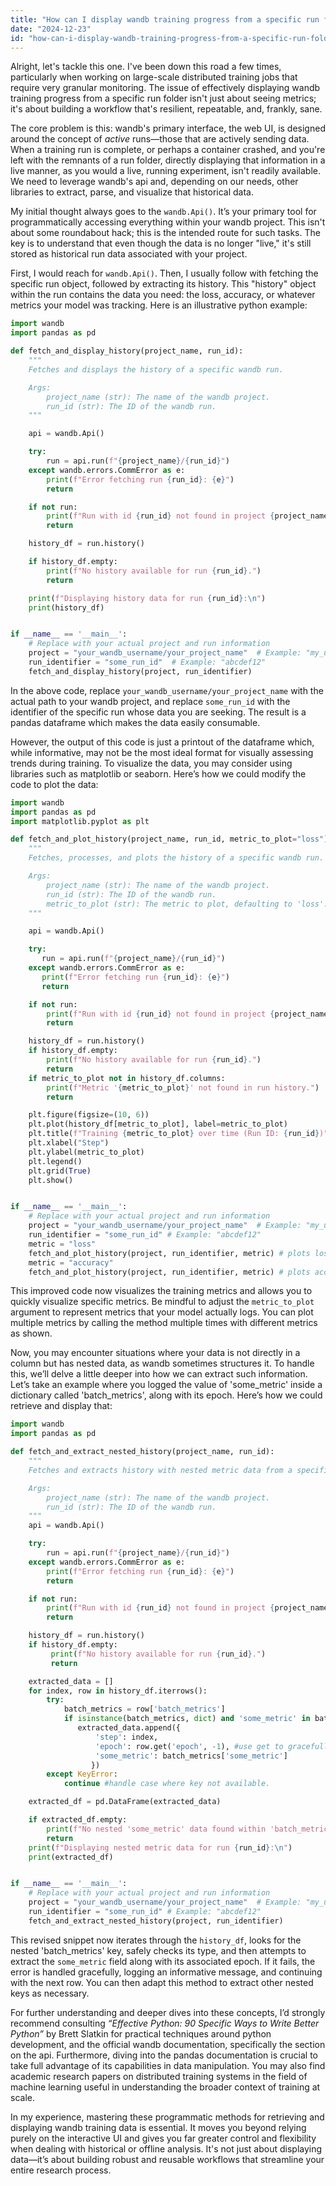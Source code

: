 ```yaml
---
title: "How can I display wandb training progress from a specific run folder?"
date: "2024-12-23"
id: "how-can-i-display-wandb-training-progress-from-a-specific-run-folder"
---
```


Alright, let's tackle this one. I've been down this road a few times, particularly when working on large-scale distributed training jobs that require very granular monitoring. The issue of effectively displaying wandb training progress from a specific run folder isn't just about seeing metrics; it's about building a workflow that's resilient, repeatable, and, frankly, sane.

The core problem is this: wandb's primary interface, the web UI, is designed around the concept of *active* runs—those that are actively sending data. When a training run is complete, or perhaps a container crashed, and you're left with the remnants of a run folder, directly displaying that information in a live manner, as you would a live, running experiment, isn't readily available. We need to leverage wandb's api and, depending on our needs, other libraries to extract, parse, and visualize that historical data.

My initial thought always goes to the `wandb.Api()`. It’s your primary tool for programmatically accessing everything within your wandb project. This isn't about some roundabout hack; this is the intended route for such tasks. The key is to understand that even though the data is no longer "live," it's still stored as historical run data associated with your project.

First, I would reach for `wandb.Api()`. Then, I usually follow with fetching the specific run object, followed by extracting its history. This "history" object within the run contains the data you need: the loss, accuracy, or whatever metrics your model was tracking. Here is an illustrative python example:

```python
import wandb
import pandas as pd

def fetch_and_display_history(project_name, run_id):
    """
    Fetches and displays the history of a specific wandb run.

    Args:
        project_name (str): The name of the wandb project.
        run_id (str): The ID of the wandb run.
    """

    api = wandb.Api()

    try:
        run = api.run(f"{project_name}/{run_id}")
    except wandb.errors.CommError as e:
        print(f"Error fetching run {run_id}: {e}")
        return

    if not run:
        print(f"Run with id {run_id} not found in project {project_name}.")
        return

    history_df = run.history()

    if history_df.empty:
        print(f"No history available for run {run_id}.")
        return

    print(f"Displaying history data for run {run_id}:\n")
    print(history_df)


if __name__ == '__main__':
    # Replace with your actual project and run information
    project = "your_wandb_username/your_project_name"  # Example: "my_user/my_project"
    run_identifier = "some_run_id"  # Example: "abcdef12"
    fetch_and_display_history(project, run_identifier)
```

In the above code, replace `your_wandb_username/your_project_name` with the actual path to your wandb project, and replace `some_run_id` with the identifier of the specific run whose data you are seeking. The result is a pandas dataframe which makes the data easily consumable.

However, the output of this code is just a printout of the dataframe which, while informative, may not be the most ideal format for visually assessing trends during training. To visualize the data, you may consider using libraries such as matplotlib or seaborn. Here’s how we could modify the code to plot the data:

```python
import wandb
import pandas as pd
import matplotlib.pyplot as plt

def fetch_and_plot_history(project_name, run_id, metric_to_plot="loss"):
    """
    Fetches, processes, and plots the history of a specific wandb run.

    Args:
        project_name (str): The name of the wandb project.
        run_id (str): The ID of the wandb run.
        metric_to_plot (str): The metric to plot, defaulting to 'loss'.
    """

    api = wandb.Api()

    try:
       run = api.run(f"{project_name}/{run_id}")
    except wandb.errors.CommError as e:
       print(f"Error fetching run {run_id}: {e}")
       return

    if not run:
        print(f"Run with id {run_id} not found in project {project_name}.")
        return

    history_df = run.history()
    if history_df.empty:
        print(f"No history available for run {run_id}.")
        return
    if metric_to_plot not in history_df.columns:
        print(f"Metric '{metric_to_plot}' not found in run history.")
        return

    plt.figure(figsize=(10, 6))
    plt.plot(history_df[metric_to_plot], label=metric_to_plot)
    plt.title(f"Training {metric_to_plot} over time (Run ID: {run_id})")
    plt.xlabel("Step")
    plt.ylabel(metric_to_plot)
    plt.legend()
    plt.grid(True)
    plt.show()


if __name__ == '__main__':
    # Replace with your actual project and run information
    project = "your_wandb_username/your_project_name"  # Example: "my_user/my_project"
    run_identifier = "some_run_id" # Example: "abcdef12"
    metric = "loss"
    fetch_and_plot_history(project, run_identifier, metric) # plots loss data
    metric = "accuracy"
    fetch_and_plot_history(project, run_identifier, metric) # plots accuracy data
```
This improved code now visualizes the training metrics and allows you to quickly visualize specific metrics. Be mindful to adjust the `metric_to_plot` argument to represent metrics that your model actually logs. You can plot multiple metrics by calling the method multiple times with different metrics as shown.

Now, you may encounter situations where your data is not directly in a column but has nested data, as wandb sometimes structures it. To handle this, we’ll delve a little deeper into how we can extract such information. Let’s take an example where you logged the value of 'some_metric' inside a dictionary called 'batch_metrics', along with its epoch. Here’s how we could retrieve and display that:

```python
import wandb
import pandas as pd

def fetch_and_extract_nested_history(project_name, run_id):
    """
    Fetches and extracts history with nested metric data from a specific wandb run.

    Args:
        project_name (str): The name of the wandb project.
        run_id (str): The ID of the wandb run.
    """
    api = wandb.Api()

    try:
        run = api.run(f"{project_name}/{run_id}")
    except wandb.errors.CommError as e:
        print(f"Error fetching run {run_id}: {e}")
        return

    if not run:
        print(f"Run with id {run_id} not found in project {project_name}.")
        return

    history_df = run.history()
    if history_df.empty:
         print(f"No history available for run {run_id}.")
         return

    extracted_data = []
    for index, row in history_df.iterrows():
        try:
            batch_metrics = row['batch_metrics']
            if isinstance(batch_metrics, dict) and 'some_metric' in batch_metrics:
               extracted_data.append({
                   'step': index,
                   'epoch': row.get('epoch', -1), #use get to gracefully handle cases when not in run history
                   'some_metric': batch_metrics['some_metric']
                  })
        except KeyError:
            continue #handle case where key not available.

    extracted_df = pd.DataFrame(extracted_data)

    if extracted_df.empty:
        print(f"No nested 'some_metric' data found within 'batch_metrics'.")
        return
    print(f"Displaying nested metric data for run {run_id}:\n")
    print(extracted_df)


if __name__ == '__main__':
    # Replace with your actual project and run information
    project = "your_wandb_username/your_project_name"  # Example: "my_user/my_project"
    run_identifier = "some_run_id" # Example: "abcdef12"
    fetch_and_extract_nested_history(project, run_identifier)
```

This revised snippet now iterates through the `history_df`, looks for the nested 'batch_metrics' key, safely checks its type, and then attempts to extract the `some_metric` field along with its associated epoch. If it fails, the error is handled gracefully, logging an informative message, and continuing with the next row. You can then adapt this method to extract other nested keys as necessary.

For further understanding and deeper dives into these concepts, I’d strongly recommend consulting *“Effective Python: 90 Specific Ways to Write Better Python”* by Brett Slatkin for practical techniques around python development, and the official wandb documentation, specifically the section on the api. Furthermore, diving into the pandas documentation is crucial to take full advantage of its capabilities in data manipulation. You may also find academic research papers on distributed training systems in the field of machine learning useful in understanding the broader context of training at scale.

In my experience, mastering these programmatic methods for retrieving and displaying wandb training data is essential. It moves you beyond relying purely on the interactive UI and gives you far greater control and flexibility when dealing with historical or offline analysis. It's not just about displaying data—it’s about building robust and reusable workflows that streamline your entire research process.
